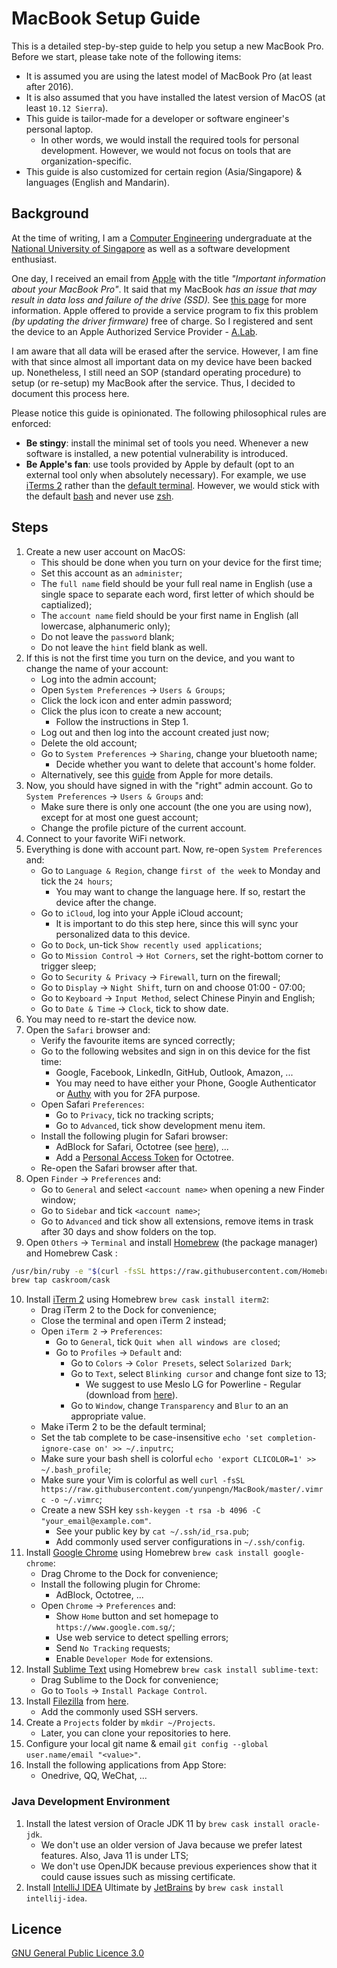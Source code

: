 # MacBook Setup Guide

This is a detailed step-by-step guide to help you setup a new MacBook Pro. Before we start, please take note of the following items:

- It is assumed you are using the latest model of MacBook Pro (at least after 2016).
- It is also assumed that you have installed the latest version of MacOS (at least `10.12 Sierra`).
- This guide is tailor-made for a developer or software engineer's personal laptop.
    - In other words, we would install the required tools for personal development. However, we would not focus on tools that are organization-specific.
- This guide is also customized for certain region (Asia/Singapore) & languages (English and Mandarin).

## Background

At the time of writing, I am a [Computer Engineering](http://ceg.nus.edu.sg) undergraduate at the [National University of Singapore](http://www.nus.edu.sg/) as well as a software development enthusiast.

One day, I received an email from [Apple](https://www.apple.com) with the title _"Important information about your MacBook Pro"_. It said that my MacBook _has an issue that may result in data loss and failure of the drive (SSD)._ See [this page](https://www.apple.com/sg/support/13-inch-macbook-pro-solid-state-drive-service-program/) for more information. Apple offered to provide a service program to fix this problem _(by updating the driver firmware)_ free of charge. So I registered and sent the device to an Apple Authorized Service Provider - [A.Lab](https://www.alab.sg).

I am aware that all data will be erased after the service. However, I am fine with that since almost all important data on my device have been backed up. Nonetheless, I still need an SOP (standard operating procedure) to setup (or re-setup) my MacBook after the service. Thus, I decided to document this process here.

Please notice this guide is opinionated. The following philosophical rules are enforced:

- **Be stingy**: install the minimal set of tools you need. Whenever a new software is installed, a new potential vulnerability is introduced.
- **Be Apple's fan**: use tools provided by Apple by default (opt to an external tool only when absolutely necessary). For example, we use [iTerms 2](https://www.iterm2.com) rather than the [default terminal](https://support.apple.com/guide/terminal/welcome/mac
). However, we would stick with the default [bash](https://www.gnu.org/software/bash/) and never use [zsh](http://www.zsh.org).

## Steps

1. Create a new user account on MacOS:
    - This should be done when you turn on your device for the first time;
    - Set this account as an `administer`;
    - The `full name` field should be your full real name in English (use a single space to separate each word, first letter of which should be captialized);
    - The `account name` field should be your first name in English (all lowercase, alphanumeric only);
    - Do not leave the `password` blank;
    - Do not leave the `hint` field blank as well.
2. If this is not the first time you turn on the device, and you want to change the name of your account:
    - Log into the admin account;
    - Open `System Preferences` -> `Users & Groups`;
    - Click the lock icon and enter admin password;
    - Click the plus icon to create a new account;
        - Follow the instructions in Step 1.
    - Log out and then log into the account created just now;
    - Delete the old account;
    - Go to `System Preferences` -> `Sharing`, change your bluetooth name;
        - Decide whether you want to delete that account's home folder.
    - Alternatively, see this [guide](https://support.apple.com/en-us/HT201548) from Apple for more details.
3. Now, you should have signed in with the "right" admin account. Go to `System Preferences` -> `Users & Groups` and:
    - Make sure there is only one account (the one you are using now), except for at most one guest account;
    - Change the profile picture of the current account.
4. Connect to your favorite WiFi network.
5. Everything is done with account part. Now, re-open `System Preferences` and:
    - Go to `Language & Region`, change `first of the week` to Monday and tick the `24 hours`;
        - You may want to change the language here. If so, restart the device after the change.
    - Go to `iCloud`, log into your Apple iCloud account;
        - It is important to do this step here, since this will sync your personalized data to this device.
    - Go to `Dock`, un-tick `Show recently used applications`;
    - Go to `Mission Control` -> `Hot Corners`, set the right-bottom corner to trigger sleep;
    - Go to `Security & Privacy` -> `Firewall`, turn on the firewall;
    - Go to `Display` -> `Night Shift`, turn on and choose 01:00 - 07:00;
    - Go to `Keyboard` -> `Input Method`, select Chinese Pinyin and English;
    - Go to `Date & Time` -> `Clock`, tick to show date.
6. You may need to re-start the device now.
7. Open the `Safari` browser and:
    - Verify the favourite items are synced correctly;
    - Go to the following websites and sign in on this device for the fist time:
        - Google, Facebook, LinkedIn, GitHub, Outlook, Amazon, ...
        - You may need to have either your Phone, Google Authenticator or [Authy](https://authy.com) with you for 2FA purpose.
    - Open Safari `Preferences`:
        - Go to `Privacy`, tick no tracking scripts;
        - Go to `Advanced`, tick show development menu item.
    - Install the following plugin for Safari browser:
        - AdBlock for Safari, Octotree (see [here](https://georgegarside.com/blog/macos/install-any-safari-extension-macos-mojave/)), ...
        - Add a [Personal Access Token](https://github.com/settings/tokens) for Octotree.
    - Re-open the Safari browser after that.
8. Open `Finder` -> `Preferences` and:
    - Go to `General` and select `<account name>` when opening a new Finder window;
    - Go to `Sidebar` and tick `<account name>`;
    - Go to `Advanced` and tick show all extensions, remove items in trask after 30 days and show folders on the top.
9. Open `Others` -> `Terminal` and install [Homebrew](https://brew.sh) (the package manager) and Homebrew Cask :
```bash
/usr/bin/ruby -e "$(curl -fsSL https://raw.githubusercontent.com/Homebrew/install/master/install)"
brew tap caskroom/cask
```
10. Install [iTerm 2](https://www.iterm2.com) using Homebrew `brew cask install iterm2`:
    - Drag iTerm 2 to the Dock for convenience;
    - Close the terminal and open iTerm 2 instead;
    - Open `iTerm 2` -> `Preferences`:
        - Go to `General`, tick `Quit when all windows are closed`;
        - Go to `Profiles` -> `Default` and:
            - Go to `Colors` -> `Color Presets`, select `Solarized Dark`;
            - Go to `Text`, select `Blinking cursor` and change font size to 13;
                - We suggest to use Meslo LG for Powerline - Regular (download from [here](meslo_powerline_regular.ttf)).
            - Go to `Window`, change `Transparency` and `Blur` to an an appropriate value.
    - Make iTerm 2 to be the default terminal;
    - Set the tab complete to be case-insensitive `echo 'set completion-ignore-case on' >> ~/.inputrc`;
    - Make sure your bash shell is colorful `echo 'export CLICOLOR=1' >> ~/.bash_profile`;
    - Make sure your Vim is colorful as well `curl -fsSL https://raw.githubusercontent.com/yunpengn/MacBook/master/.vimrc -o ~/.vimrc`;
    - Create a new SSH key `ssh-keygen -t rsa -b 4096 -C "your_email@example.com"`.
        - See your public key by `cat ~/.ssh/id_rsa.pub`;
        - Add commonly used server configurations in `~/.ssh/config`.
11. Install [Google Chrome](https://www.google.com/chrome/) using Homebrew `brew cask install google-chrome`:
    - Drag Chrome to the Dock for convenience;
    - Install the following plugin for Chrome:
        - AdBlock, Octotree, ...
    - Open `Chrome` -> `Preferences` and:
        - Show `Home` button and set homepage to `https://www.google.com.sg/`;
        - Use web service to detect spelling errors;
        - Send `No Tracking` requests;
        - Enable `Developer Mode` for extensions.
12. Install [Sublime Text](https://www.sublimetext.com) using Homebrew `brew cask install sublime-text`:
    - Drag Sublime to the Dock for convenience;
    - Go to `Tools` -> `Install Package Control`.
13. Install [Filezilla](https://filezilla-project.org) from [here](https://filezilla-project.org/download.php?type=client).
    - Add the commonly used SSH servers.
14. Create a `Projects` folder by `mkdir ~/Projects`.
    - Later, you can clone your repositories to here.
15. Configure your local git name & email `git config --global user.name/email "<value>"`.
16. Install the following applications from App Store:
    - Onedrive, QQ, WeChat, ...

### Java Development Environment

1. Install the latest version of Oracle JDK 11 by `brew cask install oracle-jdk`.
    - We don't use an older version of Java because we prefer latest features. Also, Java 11 is under LTS;
    - We don't use OpenJDK because previous experiences show that it could cause issues such as missing certificate.
2. Install [IntelliJ IDEA](https://www.jetbrains.com/idea/) Ultimate by [JetBrains](https://www.jetbrains.com) by `brew cask install intellij-idea`.


## Licence

[GNU General Public Licence 3.0](LICENSE)
